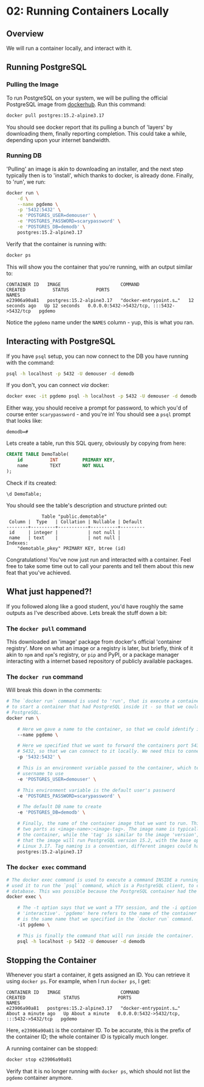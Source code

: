 # 02: Running Containers Locally


## Overview

We will run a container locally, and interact with it.

## Running PostgreSQL


### Pulling the Image

To run PostgreSQL on your system, we will be pulling the official PostgreSQL image from
[dockerhub](https://hub.docker.com/_/postgres). Run this command:

```bash
docker pull postgres:15.2-alpine3.17
```
You should see docker report that its pulling a bunch of 'layers' by downloading them, finally reporting
completion. This could take a while, depending upon your internet bandwidth.


### Running DB

'Pulling' an image is akin to downloading an installer, and the next step typically then is to
'install', which thanks to docker, is already done. Finally, to 'run', we run:

```bash
docker run \
    -d \
    --name pgdemo \
    -p '5432:5432' \
    -e 'POSTGRES_USER=demouser' \
    -e 'POSTGRES_PASSWORD=scarypassword' \
    -e 'POSTGRES_DB=demodb' \
    postgres:15.2-alpine3.17

```

Verify that the container is running with:
```bash
docker ps
```

This will show you the container that you're running, with an output similar to:

```
CONTAINER ID   IMAGE                      COMMAND                  CREATED          STATUS          PORTS                                       NAMES
e23906a90a81   postgres:15.2-alpine3.17   "docker-entrypoint.s…"   12 seconds ago   Up 12 seconds   0.0.0.0:5432->5432/tcp, :::5432->5432/tcp   pgdemo
```

Notice the `pgdemo` name under the `NAMES` column - yup, this is what you ran.

## Interacting with PostgreSQL

If you have `psql` setup, you can now connect to the DB you have running with the command:

```bash
psql -h localhost -p 5432 -U demouser -d demodb
```

If you don't, you can connect *via* docker:

```bash
docker exec -it pgdemo psql -h localhost -p 5432 -U demouser -d demodb
```

Either way, you should receive a prompt for password, to which you'd of course enter
`scarypassword` - and you're in! You should see a `psql` prompt that looks like:

```
demodb=#
```

Lets create a table, run this SQL query, obviously by copying from here:

```sql
CREATE TABLE DemoTable(
    id          INT         PRIMARY KEY,
    name        TEXT        NOT NULL
);
```

Check if its created:
```
\d DemoTable;
```

You should see the table's description and structure printed out:

```
             Table "public.demotable"
 Column |  Type   | Collation | Nullable | Default 
--------+---------+-----------+----------+---------
 id     | integer |           | not null | 
 name   | text    |           | not null | 
Indexes:
    "demotable_pkey" PRIMARY KEY, btree (id)
```

Congratulations! You've now just run and interacted with a container. Feel free to take some time
out to call your parents and tell them about this new feat that you've achieved.


## What just happened?!

If you followed along like a good student, you'd have roughly the same outputs as I've described above.
Lets break the stuff down a bit:

### The `docker pull` command

This downloaded an 'image' package from docker's official 'container registry'. More on what an image
or a registry is later, but briefly, think of it akin to `npm` and `npm`'s registry, or `pip` and PyPI,
or a package manager interacting with a internet based repository of publicly available packages.

### The `docker run` command

Will break this down in the comments:

```bash
# The `docker run` command is used to 'run', that is execute a container. In this case, we used it
# to start a container that had PostgreSQL inside it - so that we could connect and interact with
# PostgreSQL.
docker run \

    # Here we gave a name to the container, so that we could identify it later
    --name pgdemo \

    # Here we specified that we want to forward the containers port 5432 to the local system port
    # 5432, so that we can connect to it locally. We need this to connect to the DB using `psql`
    -p '5432:5432' \

    # This is an environment variable passed to the container, which tells PostgreSQL the default
    # username to use
    -e 'POSTGRES_USER=demouser' \

    # This environment variable is the default user's password
    -e 'POSTGRES_PASSWORD=scarypassword' \

    # The default DB name to create
    -e 'POSTGRES_DB=demodb' \

    # Finally, the name of the container image that we want to run. This can be broken down into
    # two parts as <image-name>:<image-tag>. The image name is typically the application inside
    # the container, while the 'tag' is similar to the image 'version', in this case the tag says
    # that the image will run PostgreSQL version 15.2, with the base operating system as Alpine
    # Linux 3.17. Tag naming is a convention, different images could have differently named tags.
    postgres:15.2-alpine3.17
```

### The `docker exec` command

```bash
# The docker exec command is used to execute a command INSIDE a running container. In this case, we
# used it to run the `psql` command, which is a PostgreSQL client, to connect to the running PostgreSQL
# database. This was possible because the PostgreSQL container had the `psql` client installed inside it.
docker exec \

    # The -t option says that we want a TTY session, and the -i option says that we need the session to be
    # 'interactive'. 'pgdemo' here refers to the name of the container we want to execute `psql` in, and this
    # is the same name that we specified in the `docker run` command.
    -it pgdemo \

    # This is finally the command that will run inside the container.
    psql -h localhost -p 5432 -U demouser -d demodb
```

## Stopping the Container

Whenever you start a container, it gets assigned an ID. You can retrieve it using `docker ps`. For example, when I
run `docker ps`, I get:

```
CONTAINER ID   IMAGE                      COMMAND                  CREATED              STATUS              PORTS                                       NAMES
e23906a90a81   postgres:15.2-alpine3.17   "docker-entrypoint.s…"   About a minute ago   Up About a minute   0.0.0.0:5432->5432/tcp, :::5432->5432/tcp   pgdemo
```

Here, `e23906a90a81` is the container ID. To be accurate, this is the prefix of the container ID; the whole container
ID is typically much longer.

A running container can be stopped:

```bash
docker stop e23906a90a81
```

Verify that it is no longer running with `docker ps`, which should not list the `pgdemo` container anymore.
